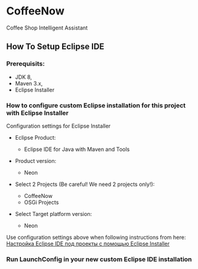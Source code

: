 # CoffeeNow
Coffee Shop Intelligent Assistant

## How To Setup Eclipse IDE

### Prerequisits:

  * JDK 8,
  * Maven 3.x,
  * Eclipse Installer

### How to configure custom Eclipse installation for this project with Eclipse Installer

Configuration settings for Eclipse Installer

  * Eclipse Product:
    * Eclipse IDE for Java with Maven and Tools
  * Product version:
    * Neon

  * Select 2 Projects (Be careful! We need 2 projects only!):
    * CoffeeNow
    * OSGi Projects

  * Select Target platform version:
    * Neon

Use configuration settings above when following instructions from here: [Настройка Eclipse IDE под проекты с помощью Eclipse Installer](https://github.com/agentlab/ru.agentlab.parent/wiki/Настройка-Eclipse-IDE-под-проекты-с-помощью-Eclipse-Installer)

### Run LaunchConfig in your new custom Eclipse IDE installation
